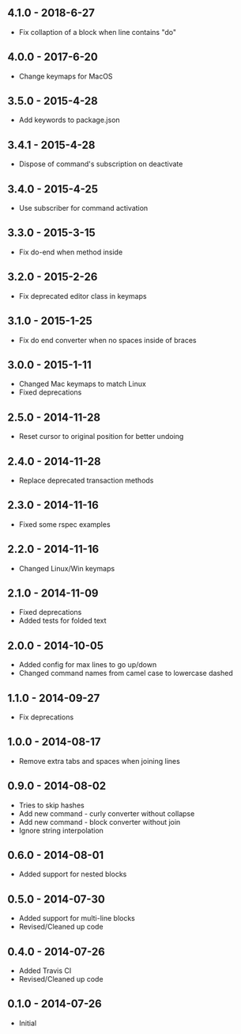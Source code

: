 ## 4.1.0 - 2018-6-27
* Fix collaption of a block when line contains "do"

## 4.0.0 - 2017-6-20
* Change keymaps for MacOS

## 3.5.0 - 2015-4-28
* Add keywords to package.json

## 3.4.1 - 2015-4-28
* Dispose of command's subscription on deactivate

## 3.4.0 - 2015-4-25
* Use subscriber for command activation

## 3.3.0 - 2015-3-15
* Fix do-end when method inside

## 3.2.0 - 2015-2-26
* Fix deprecated editor class in keymaps

## 3.1.0 - 2015-1-25
* Fix do end converter when no spaces inside of braces

## 3.0.0 - 2015-1-11
* Changed Mac keymaps to match Linux
* Fixed deprecations

## 2.5.0 - 2014-11-28
* Reset cursor to original position for better undoing

## 2.4.0 - 2014-11-28
* Replace deprecated transaction methods

## 2.3.0 - 2014-11-16
* Fixed some rspec examples

## 2.2.0 - 2014-11-16
* Changed Linux/Win keymaps

## 2.1.0 - 2014-11-09
* Fixed deprecations
* Added tests for folded text

## 2.0.0 - 2014-10-05
* Added config for max lines to go up/down
* Changed command names from camel case to lowercase dashed

## 1.1.0 - 2014-09-27
* Fix deprecations

## 1.0.0 - 2014-08-17
* Remove extra tabs and spaces when joining lines

## 0.9.0 - 2014-08-02
* Tries to skip hashes
* Add new command - curly converter without collapse
* Add new command - block converter without join
* Ignore string interpolation

## 0.6.0 - 2014-08-01
* Added support for nested blocks

## 0.5.0 - 2014-07-30
* Added support for multi-line blocks
* Revised/Cleaned up code

## 0.4.0 - 2014-07-26
* Added Travis CI
* Revised/Cleaned up code

## 0.1.0 - 2014-07-26
* Initial
